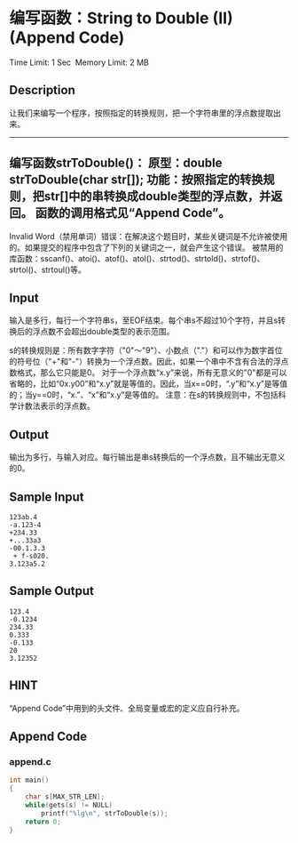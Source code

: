 # 编写函数：String to Double (II) (Append Code)
Time Limit: 1 Sec  Memory Limit: 2 MB


## Description

让我们来编写一个程序，按照指定的转换规则，把一个字符串里的浮点数提取出来。

-----------------------------------------------------------------------------
编写函数strToDouble()：
原型：double strToDouble(char str[]);
功能：按照指定的转换规则，把str[]中的串转换成double类型的浮点数，并返回。
函数的调用格式见“Append Code”。
-----------------------------------------------------------------------------
Invalid Word（禁用单词）错误：在解决这个题目时，某些关键词是不允许被使用的。如果提交的程序中包含了下列的关键词之一，就会产生这个错误。
被禁用的库函数：sscanf()、atoi()、atof()、atol()、strtod()、strtold()、strtof()、strtol()、strtoul()等。


## Input

输入是多行，每行一个字符串s，至EOF结束。每个串s不超过10个字符，并且s转换后的浮点数不会超出double类型的表示范围。

s的转换规则是：所有数字字符（"0"～"9"）、小数点（"."）和可以作为数字首位的符号位（"+"和"-"）转换为一个浮点数。因此，如果一个串中不含有合法的浮点数格式，那么它只能是0。
对于一个浮点数“x.y”来说，所有无意义的"0"都是可以省略的，比如“0x.y00”和“x.y”就是等值的。因此，当x==0时，“.y”和“x.y”是等值的；当y==0时，“x.”、“x”和“x.y”是等值的。
注意：在s的转换规则中，不包括科学计数法表示的浮点数。


## Output

输出为多行，与输入对应。每行输出是串s转换后的一个浮点数，且不输出无意义的0。


## Sample Input
```
123ab.4
-a.123-4
+234.33
+...33a3
-00.1.3.3
 + f-s020.
3.123a5.2
```
## Sample Output
```
123.4
-0.1234
234.33
0.333
-0.133
20
3.12352
```

## HINT
“Append Code”中用到的头文件、全局变量或宏的定义应自行补充。

## Append Code
### append.c
```c
int main()
{
    char s[MAX_STR_LEN];
    while(gets(s) != NULL)
        printf("%lg\n", strToDouble(s));
    return 0;
}
```
